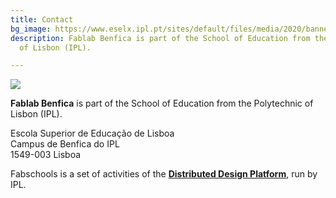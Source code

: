 ```yaml
---
title: Contact
bg_image: https://www.eselx.ipl.pt/sites/default/files/media/2020/banner_site_dro-08.jpg
description: Fablab Benfica is part of the School of Education from the Polytechnic
  of Lisbon (IPL).

---
```

![](https://www.eselx.ipl.pt/sites/default/files/media/2020/banner_site_dro-08.jpg)

**Fablab Benfica** is part of the School of Education from the Polytechnic of Lisbon (IPL).

Escola Superior de Educação de Lisboa  
Campus de Benfica do IPL  
1549-003 Lisboa

Fabschools is a set of activities of the [**Distributed Design Platform**](https://distributeddesign.eu), run by IPL.